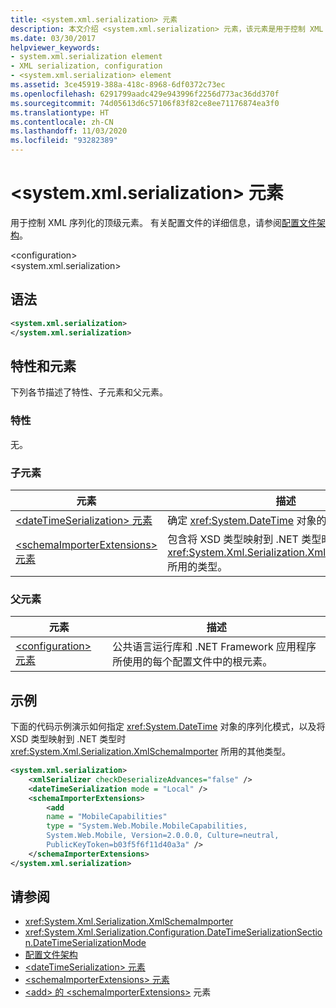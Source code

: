 ```yaml
---
title: <system.xml.serialization> 元素
description: 本文介绍 <system.xml.serialization> 元素，该元素是用于控制 XML 序列化的顶级元素。
ms.date: 03/30/2017
helpviewer_keywords:
- system.xml.serialization element
- XML serialization, configuration
- <system.xml.serialization> element
ms.assetid: 3ce45919-388a-418c-8968-6df0372c73ec
ms.openlocfilehash: 6291799aadc429e943996f2256d773ac36dd370f
ms.sourcegitcommit: 74d05613d6c57106f83f82ce8ee71176874ea3f0
ms.translationtype: HT
ms.contentlocale: zh-CN
ms.lasthandoff: 11/03/2020
ms.locfileid: "93282389"
---
```

# <a name="systemxmlserialization-element"></a>\<system.xml.serialization> 元素

用于控制 XML 序列化的顶级元素。 有关配置文件的详细信息，请参阅[配置文件架构](../../framework/configure-apps/file-schema/index.md)。

\<configuration>\
\<system.xml.serialization>

## <a name="syntax"></a>语法

```xml
<system.xml.serialization>
</system.xml.serialization>
```

## <a name="attributes-and-elements"></a>特性和元素

下列各节描述了特性、子元素和父元素。

### <a name="attributes"></a>特性

无。

### <a name="child-elements"></a>子元素

|元素|描述|
|-------------|-----------------|
|[\<dateTimeSerialization> 元素](datetimeserialization-element.md)|确定 <xref:System.DateTime> 对象的序列化模式。|
|[\<schemaImporterExtensions> 元素](schemaimporterextensions-element.md)|包含将 XSD 类型映射到 .NET 类型时 <xref:System.Xml.Serialization.XmlSchemaImporter> 所用的类型。|

### <a name="parent-elements"></a>父元素

|元素|描述|
|-------------|-----------------|
|[\<configuration> 元素](../../framework/configure-apps/file-schema/configuration-element.md)|公共语言运行库和 .NET Framework 应用程序所使用的每个配置文件中的根元素。|

## <a name="example"></a>示例

下面的代码示例演示如何指定 <xref:System.DateTime> 对象的序列化模式，以及将 XSD 类型映射到 .NET 类型时 <xref:System.Xml.Serialization.XmlSchemaImporter> 所用的其他类型。

```xml
<system.xml.serialization>
    <xmlSerializer checkDeserializeAdvances="false" />
    <dateTimeSerialization mode = "Local" />
    <schemaImporterExtensions>
        <add
        name = "MobileCapabilities"
        type = "System.Web.Mobile.MobileCapabilities,
        System.Web.Mobile, Version=2.0.0.0, Culture=neutral,
        PublicKeyToken=b03f5f6f11d40a3a" />
    </schemaImporterExtensions>
</system.xml.serialization>
```

## <a name="see-also"></a>请参阅

- <xref:System.Xml.Serialization.XmlSchemaImporter>
- <xref:System.Xml.Serialization.Configuration.DateTimeSerializationSection.DateTimeSerializationMode>
- [配置文件架构](../../framework/configure-apps/file-schema/index.md)
- [\<dateTimeSerialization> 元素](datetimeserialization-element.md)
- [\<schemaImporterExtensions> 元素](schemaimporterextensions-element.md)
- [\<add> 的 \<schemaImporterExtensions>](add-element-for-schemaimporterextensions.md) 元素
